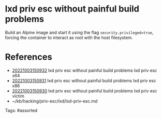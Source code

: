 # lxd priv esc without painful build problems
Build an Alpine image and start it using the flag `security.privileged=true`, forcing the container to interact as root with the host filesystem.

# References
- [20221003150932](/zet/20221003150932/) lxd priv esc without painful build problems lxd priv esc x64
- [20221003150931](/zet/20221003150931/) lxd priv esc without painful build problems lxd priv esc x86
- [20221003150930](/zet/20221003150930/) lxd priv esc without painful build problems lxd priv esc victim
- ~/kb/hacking/priv-esc/lxd/lxd-priv-esc.md

Tags:
    #assorted

